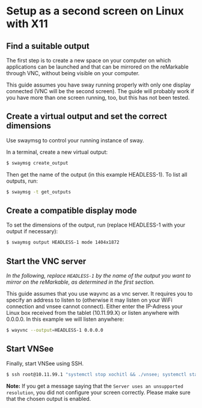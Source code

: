 # Setup as a second screen on Linux with X11

## Find a suitable output

The first step is to create a new space on your computer on which applications can be launched and that can be mirrored on the reMarkable through VNC, without being visible on your computer.

This guide assumes you have sway running properly with only one display connected (VNC will be the second screen). The guide will probably work if you have more than one screen running, too, but this has not been tested.

## Create a virtual output and set the correct dimensions

Use swaymsg to control your running instance of sway. 

In a terminal, create a new virtual output:
```sh
$ swaymsg create_output
```

Then get the name of the output (in this example HEADLESS-1). To list all outputs, run:
```sh
$ swaymsg -t get_outputs
```

## Create a compatible display mode

To set the dimensions of the output, run (replace HEADLESS-1 with your output if necessary):

```sh
$ swaymsg output HEADLESS-1 mode 1404x1872
```

## Start the VNC server

_In the following, replace `HEADLESS-1` by the name of the output you want to mirror on the reMarkable, as determined in the first section._

This guide assumes that you use wayvnc as a vnc server. It requires you to specify an address to listen to (otherwise it may listen on your WiFi connection and vnsee cannot connect). Either enter the IP-Adress your Linux box received from the tablet (10.11.99.X) or listen anywhere with 0.0.0.0. In this example we will listen anywhere:

```sh
$ wayvnc --output=HEADLESS-1 0.0.0.0
```

## Start VNSee

Finally, start VNSee using SSH.

```sh
$ ssh root@10.11.99.1 "systemctl stop xochitl && ./vnsee; systemctl start xochitl"
```

**Note:** If you get a message saying that the `Server uses an unsupported resolution`, you did not configure your screen correctly.
Please make sure that the chosen output is enabled.
